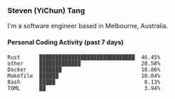 ### Steven (YiChun) Tang

I'm a software engineer based in Melbourne, Australia.

#### Personal Coding Activity (past 7 days)
```
Rust      ▓▓▓▓▓▓▓▓▓▓▓▓▓▓▓▓▓▓▓▓▓▓▓▓▓▓▓▓▓▓  46.45%
other     ▓▓▓▓▓▓▓▓▓▓▓▓▓                   20.58%
Docker    ▓▓▓▓▓▓▓                         10.86%
Makefile  ▓▓▓▓▓▓                          10.04%
Bash      ▓▓▓▓▓                            8.13%
TOML      ▓▓                               3.94%
```
